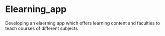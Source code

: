 # Elearning_app
Developing an elaerning app which offers learning content and faculties to teach courses of different subjects
